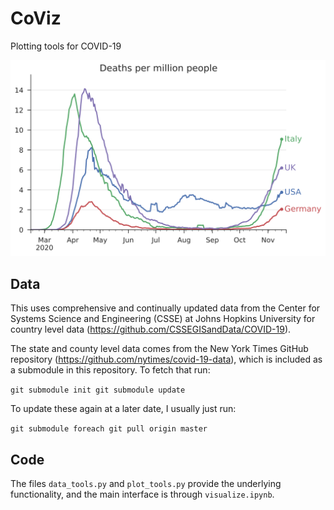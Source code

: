 # CoViz

Plotting tools for COVID-19

![country deaths](output/country_deaths.svg)

## Data

This uses comprehensive and continually updated data from the Center for Systems Science and Engineering (CSSE) at Johns Hopkins University for country level data (https://github.com/CSSEGISandData/COVID-19).

The state and county level data comes from the New York Times GitHub repository (https://github.com/nytimes/covid-19-data), which is included as a submodule in this repository. To fetch that run:

``
git submodule init
git submodule update
``

To update these again at a later date, I usually just run:

``
git submodule foreach git pull origin master
``

## Code

The files `data_tools.py` and `plot_tools.py` provide the underlying functionality, and the main interface is through `visualize.ipynb`.

